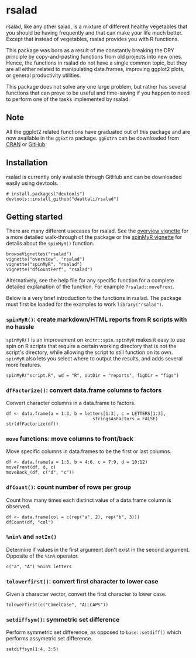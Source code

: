 # rsalad

rsalad, like any other salad, is a mixture of different healthy vegetables that
you should be having frequently and that can make your life much better. Except
that instead of vegetables, rsalad provides you with R functions.

This package was born as a result of me constantly breaking the DRY principle
by copy-and-pasting functions from old projects into new ones. Hence, the
functions in rsalad do not have a single common topic, but they are all either
related to manipulating data.frames, improving ggplot2 plots, or general
productivity utilities.

This package does not solve any one large problem, but rather has several
functions that can prove to be useful and time-saving if you happen to need
to perform one of the tasks implemented by rsalad.

## Note

All the ggplot2 related functions have graduated out of this package and are now
available in the `ggExtra` package. `ggExtra` can be downloaded from
[CRAN](http://cran.r-project.org/web/packages/ggExtra/index.html) or
[GitHub](https://github.com/daattali/ggExtra).

## Installation

rsalad is currently only available through GitHub and can be downloaded
easily using devtools.

```
# install.packages("devtools")
devtools::install_github("daattali/rsalad")
```

## Getting started

There are many different usecases for rsalad.  See the
[overview vignette](https://github.com/daattali/rsalad/blob/master/vignettes/overview.md)
for a more detailed walk-through of the package or the
[spinMyR vignette](https://github.com/daattali/rsalad/blob/master/vignettes/spinMyR.md) for
details about the `spinMyR()` function.

```
browseVignettes("rsalad")
vignette("overview", "rsalad")
vignette("spinMyR", "rsalad")
vignette("dfCountPerf", "rsalad")
```

Alternatively, see the help file for any specific function for a complete
detailed explanation of the function. For example `?rsalad::moveFront`.

Below is a very brief introduction to the functions in rsalad. The package
must first be loaded for the examples to work `library("rsalad")`.

### `spinMyR()`: create markdown/HTML reports from R scripts with no hassle
`spinMyR()` is an improvement on `knitr::spin`. `spinMyR` makes it
easy to use spin on R scripts that require a certain working directory that is
not the script's directory, while allowing the script to still function
on its own.  `spinMyR` also lets you select where to output the results, and
adds several more features.

```
spinMyR("script.R", wd = "R", outDir = "reports", figDir = "figs")
```

### `dfFactorize()`: convert data.frame columns to factors
Convert character columns in a data.frame to factors.

```
df <- data.frame(a = 1:3, b = letters[1:3], c = LETTERS[1:3],
								 stringsAsFactors = FALSE)
str(dfFactorize(df))
```

### `move` functions: move columns to front/back
Move specific columns in data.frames to be the first or last columns.

```
df <- data.frame(a = 1:3, b = 4:6, c = 7:9, d = 10:12)
moveFront(df, d, c)
moveBack_(df, c("d", "c"))
```

### `dfCount()`: count number of rows per group
Count how many times each distinct value of a data.frame column is observed.

```
df <- data.frame(col = c(rep("a", 2), rep("b", 3)))
dfCount(df, "col")
```

### `%nin%` and `notIn()`
Determine if values in the first argument don't exist in the second argument.
Opposite of the `%in%` operator.

```
c("a", "A") %nin% letters
```

### `tolowerfirst()`: convert first character to lower case
Given a character vector, convert the first character to lower case.

```
tolowerfirst(c("CamelCase", "ALLCAPS"))
```

### `setdiffsym()`: symmetric set difference
Perform symmetric set difference, as opposed to `base::setdiff()` which
performs assymetric set difference.

```
setdiffsym(1:4, 3:5)
```
